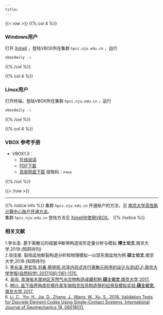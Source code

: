 ```yaml
---
title: 
---
```



{{< row >}}
{{% col 4 %}}
### Windows用户
打开 [Xshell](https://www.netsarang.com) ，登陆VBOX所在集群 ``hpcc.nju.edu.cn`` ，运行
```bash
vboxdaily -v
```
<!--- **xshell xftp 下载**：-->
<!--    [xshell xftp](https://www.netsarang.com)-->
<!--- **ParaView 安装包**：-->
<!--    [32位](http://mirrors.ustc.edu.cn/gmt/bin/gmt-5.4.5-win32.exe) |-->
<!--    [64位](http://mirrors.ustc.edu.cn/gmt/bin/gmt-5.4.5-win64.exe)-->
<!--- **ghostscript安装包**：-->
<!--    [32位](https://github.com/ArtifexSoftware/ghostpdl-downloads/releases/download/gs922/gs922w32.exe) |-->
<!--    [64位](https://github.com/ArtifexSoftware/ghostpdl-downloads/releases/download/gs922/gs922w64.exe)-->
<!--- **gsview安装包**：-->
<!--    [32位](http://www.ghostgum.com.au/download/gsv50w32.exe) |-->
<!--    [64位](http://www.ghostgum.com.au/download/gsv50w64.exe)-->
{{% /col %}}

{{% col 4 %}}
### Linux用户
打开终端，登陆VBOX所在集群  ``hpcc.nju.edu.cn`` ，运行

```bash
vboxdaily -v
```
{{% /col %}}

{{% col 4 %}}
### VBOX 参考手册

- VBOX1.3：  
  - [在线阅读](http://doc.geovbox.com)  
  - [PDF下载](vbox1.3manual.pdf)
  - [百度网盘下载](https://pan.baidu.com/s/1a0gKMrMvhEwCcsSO-4uApQ) 提取码：`nxws`  

{{% /col %}}

{{< /row >}}

---

{{% notice info %}}
集群 ``hpcc.nju.edu.cn`` 开通账户的方法，见 [南京大学高性能计算中心账户开通方法](https://doc.geovbox.com/latest/hpc.html)。  
集群 ``hpcc.nju.edu.cn`` 登陆方法见 [Xshell中使用VBOX](https://geovbox.com/docs/)。
{{% /notice %}}

### 相关文献

1.李长圣. 基于离散元的褶皱冲断带构造变形定量分析与模拟.**博士论文**.南京大学,2019.(知网待刊)  
2.张佳星. 裂陷盆地断裂构造分析和物理模拟—以琼东南盆地为例.**硕士论文**.南京大学,2018.(知网待刊)  
3. [李长圣,尹宏伟,刘春,蔡申阳.共享内存式并行离散元程序的设计与测试[J].南京大学学报(自然科学),2017(06):1161-1170.](共享内存式并行离散元程序的设计与测试_李长圣.pdf)  
4. [吴闯. 青海省木里地区天然气水合物构造成藏机制.**硕士论文**.南京大学,2017.](http://t.cn/RpLyDni)  
5. [林川. 盐下临界角库伦楔在库车坳陷克拉苏构造带的应用及模拟实验.**硕士论文**.南京大学,2017.](http://t.cn/RpLUbiW)  
6. [Li, C., Yin, H., Jia, D., Zhang, J., Wang, W., Xu, S., 2018. Validation Tests for Discrete Element Codes Using Single-Contact Systems. International Journal of Geomechanics 18, 06018011.](li2017.pdf)




